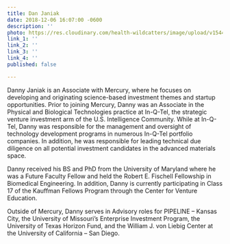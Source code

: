 ```yaml
---
title: Dan Janiak
date: 2018-12-06 16:07:00 -0600
description: ''
photo: https://res.cloudinary.com/health-wildcatters/image/upload/v1544134032/image.png
link_1: ''
link_2: ''
link_3: ''
link_4: ''
published: false

---
```

Danny Janiak is an Associate with Mercury, where he focuses on developing and originating science-based investment themes and startup opportunities. Prior to joining Mercury, Danny was an Associate in the Physical and Biological Technologies practice at In-Q-Tel, the strategic venture investment arm of the U.S. Intelligence Community. While at In-Q-Tel, Danny was responsible for the management and oversight of technology development programs in numerous In-Q-Tel portfolio companies. In addition, he was responsible for leading technical due diligence on all potential investment candidates in the advanced materials space.

Danny received his BS and PhD from the University of Maryland where he was a Future Faculty Fellow and held the Robert E. Fischell Fellowship in Biomedical Engineering. In addition, Danny is currently participating in Class 17 of the Kauffman Fellows Program through the Center for Venture Education.

Outside of Mercury, Danny serves in Advisory roles for PIPELINE – Kansas City, the University of Missouri’s Enterprise Investment Program, the University of Texas Horizon Fund, and the William J. von Liebig Center at the University of California – San Diego.